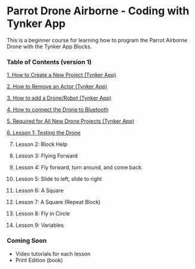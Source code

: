 # Parrot Drone Airborne - Coding with Tynker App

This is a beginner course for learning how to program the Parrot Airborne Drone with the Tynker App Blocks.

### Table of Contents (version 1)


[1. How to Create a New Project (Tynker App)](docs/01-how-to-create-a-new-project.md)

[2. How to Remove an Actor (Tynker App)](docs/02-how-to-remove-an-actor.md)

[3. How to add a Drone/Robot (Tynker App)](docs/03-how-to-add-a-drone-robot.md)

[4. How to connect the Drone to Bluetooth](docs/04-how-connect-the-drone-to-bluetooth.md)

[5. Required for All New Drone Projects (Tynker App)](docs/05-required-for-all-new-drone-projects.md)

[6. Lesson 1: Testing the Drone](docs/06-lesson-1-testing-the-drone.md)

7. Lesson 2: Block Help

8. Lesson 3: Flying Forward

9. Lesson 4: Fly forward, turn around, and come back.

10. Lesson 5: Slide to left, slide to right

11. Lesson 6: A Square

12. Lesson 7: A Square (Repeat Block)

13. Lesson 8: Fly in Circle

14. Lesson 9: Variables


### Coming Soon
- Video tutorials for each lesson
- Print Edition (book)
